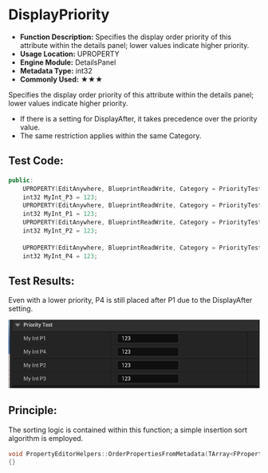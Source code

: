 # DisplayPriority

- **Function Description:** Specifies the display order priority of this attribute within the details panel; lower values indicate higher priority.
- **Usage Location:** UPROPERTY
- **Engine Module:** DetailsPanel
- **Metadata Type:** int32
- **Commonly Used:** ★★★

Specifies the display order priority of this attribute within the details panel; lower values indicate higher priority.

- If there is a setting for DisplayAfter, it takes precedence over the priority value.
- The same restriction applies within the same Category.

## Test Code:

```cpp
public:
	UPROPERTY(EditAnywhere, BlueprintReadWrite, Category = PriorityTest, meta = (DisplayPriority = 3))
	int32 MyInt_P3 = 123;
	UPROPERTY(EditAnywhere, BlueprintReadWrite, Category = PriorityTest, meta = (DisplayPriority = 1))
	int32 MyInt_P1 = 123;
	UPROPERTY(EditAnywhere, BlueprintReadWrite, Category = PriorityTest, meta = (DisplayPriority = 2))
	int32 MyInt_P2 = 123;

	UPROPERTY(EditAnywhere, BlueprintReadWrite, Category = PriorityTest, meta = (DisplayPriority = 4,DisplayAfter="MyInt_P1"))
	int32 MyInt_P4 = 123;
```

## Test Results:

Even with a lower priority, P4 is still placed after P1 due to the DisplayAfter setting.

![Untitled](Untitled.png)

## Principle:

The sorting logic is contained within this function; a simple insertion sort algorithm is employed.

```cpp
void PropertyEditorHelpers::OrderPropertiesFromMetadata(TArray<FProperty*>& Properties)
{}
```